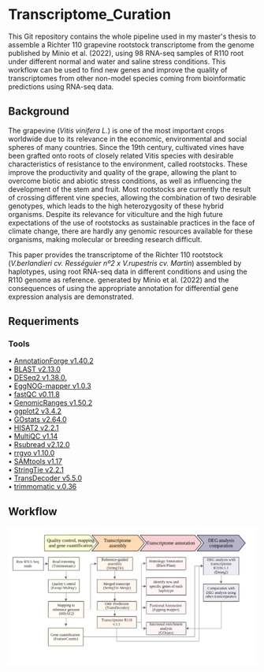 # Transcriptome_Curation

 This Git repository contains the whole pipeline used in my master's thesis to assemble a Richter 110 grapevine rootstock transcriptome from the genome published by Minio et al. (2022), using 98 RNA-seq samples of R110 root under different  normal and water and saline stress conditions. This workflow can be used to find new genes and 
improve the quality of transcriptomes from other non-model species coming from bioinformatic predictions using RNA-seq data.

## Background

The grapevine (*Vitis vinifera L.*) is one of the most important crops worldwide due to its relevance in the economic, environmental and social spheres of many countries. Since the 19th century, cultivated vines have been grafted onto roots of closely related Vitis species with desirable characteristics of resistance to the environment, called rootstocks. These improve the productivity and quality of the grape, allowing the plant to overcome biotic and abiotic stress conditions, as well as influencing the development of the stem and fruit. Most rootstocks are currently the result of crossing different vine species, allowing the combination of two desirable genotypes, which leads to the high heterozygosity of these hybrid organisms. Despite its relevance for viticulture and the high future expectations of the use of rootstocks as sustainable practices in the face of climate change, there are hardly any genomic resources available for these organisms, making molecular or breeding research difficult. <br>

This paper provides the transcriptome of the Richter 110 rootstock (*V.berlandieri cv. Rességuier nº2 x V.rupestris cv. Martin*) assembled by haplotypes, using root RNA-seq data in different conditions and using the R110 genome as reference. generated by Minio et al. (2022) and the consequences of using the appropriate annotation for differential gene expression analysis are demonstrated. <br>



## Requeriments
### Tools
&bull; [AnnotationForge v1.40.2](https://bioconductor.org/packages/release/bioc/html/AnnotationForge.html) <br>
&bull; [BLAST v2.13.0](https://blast.ncbi.nlm.nih.gov/Blast.cgi) <br>
&bull; [DESeq2 v1.38.0.](https://bioconductor.org/packages/release/bioc/html/DESeq2.html) <br>
&bull; [EggNOG-mapper v1.0.3](http://eggnog-mapper.embl.de/) <br>
&bull; [fastQC v0.11.8](https://www.bioinformatics.babraham.ac.uk/projects/fastqc/) <br>
&bull; [GenomicRanges v1.50.2](https://bioconductor.org/packages/release/bioc/html/GenomicRanges.html) <br>
&bull; [ggplot2 v3.4.2](https://ggplot2.tidyverse.org/) <br>
&bull; [GOstats v2.64.0](https://bioconductor.org/packages/release/bioc/html/GOstats.html) <br>
&bull; [HISAT2 v2.2.1](http://daehwankimlab.github.io/hisat2/) <br>
&bull; [MultiQC v1.14](https://multiqc.info/) <br>
&bull; [Rsubread v2.12.0](https://bioconductor.org/packages/release/bioc/html/Rsubread.html) <br>
&bull; [rrgvo v1.10.0](https://bioconductor.org/packages/release/bioc/html/rrvgo.html) <br>
&bull; [SAMtools v1.17](http://www.htslib.org/) <br>
&bull; [StringTie v2.2.1](https://ccb.jhu.edu/software/stringtie/) <br>
&bull; [TransDecoder v5.5.0](https://github.com/TransDecoder/TransDecoder/wiki) <br>
&bull; [trimmomatic v.0.36](http://www.usadellab.org/cms/?page=trimmomatic) <br>



## Workflow

![Workflow](src/workflow.png)












